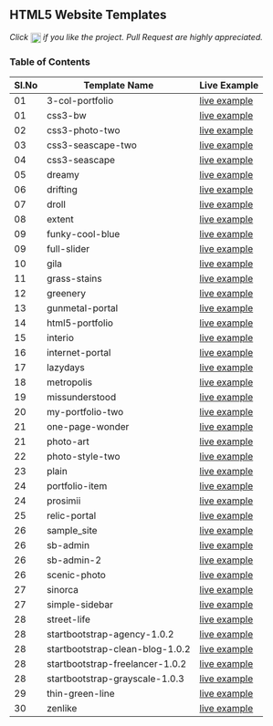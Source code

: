 ## HTML5 Website Templates
 
*Click <img src="https://github.com/learning-zone/javascript-interview-questions/blob/master/assets/star.png" width="18" height="18" align="absmiddle" title="Star" /> if you like the project. Pull Request are highly appreciated.*

### Table of Contents


|Sl.No | Template Name | Live Example                                                              |
|------|---------------|---------------------------------------------------------------------------|
| 01   | 3-col-portfolio       | [live example](https://learning-zone.github.io/website-templates/3-col-portfolio/)|
| 01   | css3-bw       | [live example](https://learning-zone.github.io/website-templates/css3-bw/)|
| 02   | css3-photo-two       | [live example](https://learning-zone.github.io/website-templates/css3-photo-two/)|
| 03   | css3-seascape-two       | [live example](https://learning-zone.github.io/website-templates/css3-seascape-two/)|
| 04   | css3-seascape       | [live example](https://learning-zone.github.io/website-templates/css3-seascape/)|
| 05   | dreamy       | [live example](https://learning-zone.github.io/website-templates/dreamy/)|
| 06   | drifting       | [live example](https://learning-zone.github.io/website-templates/drifting/)|
| 07   | droll       | [live example](https://learning-zone.github.io/website-templates/droll/)|
| 08   | extent       | [live example](https://learning-zone.github.io/website-templates/extent/)|
| 09   | funky-cool-blue       | [live example](https://learning-zone.github.io/website-templates/funky-cool-blue/)|
| 09   | full-slider       | [live example](https://learning-zone.github.io/website-templates/full-slider/)|
| 10   | gila       | [live example](https://learning-zone.github.io/website-templates/gila/)|
| 11   | grass-stains       | [live example](https://learning-zone.github.io/website-templates/grass-stains/)|
| 12   | greenery       | [live example](https://learning-zone.github.io/website-templates/greenery/)|
| 13   | gunmetal-portal       | [live example](https://learning-zone.github.io/website-templates/gunmetal-portal/)|
| 14   | html5-portfolio       | [live example](https://learning-zone.github.io/website-templates/html5-portfolio/)|
| 15   | interio       | [live example](https://learning-zone.github.io/website-templates/interio/)|
| 16   | internet-portal       | [live example](https://learning-zone.github.io/website-templates/internet-portal/)|
| 17   | lazydays       | [live example](https://learning-zone.github.io/website-templates/lazydays/)|
| 18   | metropolis       | [live example](https://learning-zone.github.io/website-templates/metropolis/)|
| 19   | missunderstood       | [live example](https://learning-zone.github.io/website-templates/missunderstood/)|
| 20   | my-portfolio-two       | [live example](https://learning-zone.github.io/website-templates/my-portfolio-two/)|
| 21   | one-page-wonder       | [live example](https://learning-zone.github.io/website-templates/one-page-wonder/)|
| 21   | photo-art       | [live example](https://learning-zone.github.io/website-templates/photo-art/)|
| 22   | photo-style-two       | [live example](https://learning-zone.github.io/website-templates/photo-style-two/)|
| 23   | plain       | [live example](https://learning-zone.github.io/website-templates/plain/)|
| 24   | portfolio-item       | [live example](https://learning-zone.github.io/website-templates/portfolio-item/)|
| 24   | prosimii       | [live example](https://learning-zone.github.io/website-templates/prosimii/)|
| 25   | relic-portal       | [live example](https://learning-zone.github.io/website-templates/relic-portal/)|
| 26   | sample_site       | [live example](https://learning-zone.github.io/website-templates/sample_site/)|
| 26   | sb-admin       | [live example](https://learning-zone.github.io/website-templates/sb-admin/)|
| 26   | sb-admin-2       | [live example](https://learning-zone.github.io/website-templates/sb-admin-2/)|
| 26   | scenic-photo       | [live example](https://learning-zone.github.io/website-templates/scenic-photo/)|
| 27   | sinorca       | [live example](https://learning-zone.github.io/website-templates/sinorca/)|
| 27   | simple-sidebar       | [live example](https://learning-zone.github.io/website-templates/simple-sidebar/)|
| 28   | street-life       | [live example](https://learning-zone.github.io/website-templates/street-life/)|
| 28   | startbootstrap-agency-1.0.2       | [live example](https://learning-zone.github.io/website-templates/startbootstrap-agency-1.0.2/)|
| 28   | startbootstrap-clean-blog-1.0.2       | [live example](https://learning-zone.github.io/website-templates/startbootstrap-clean-blog-1.0.2/)|
| 28   | startbootstrap-freelancer-1.0.2       | [live example](https://learning-zone.github.io/website-templates/startbootstrap-freelancer-1.0.2/)|
| 28   | startbootstrap-grayscale-1.0.3       | [live example](https://learning-zone.github.io/website-templates/startbootstrap-grayscale-1.0.3/)|
| 29   | thin-green-line       | [live example](https://learning-zone.github.io/website-templates/thin-green-line/)|
| 30   | zenlike       | [live example](https://learning-zone.github.io/website-templates/zenlike/)|
